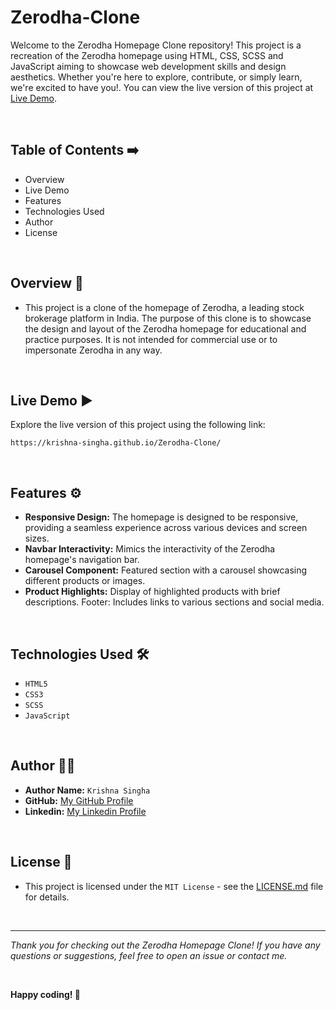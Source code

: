 # Zerodha-Clone

Welcome to the Zerodha Homepage Clone repository! This project is a recreation of the Zerodha homepage using HTML, CSS, SCSS and JavaScript aiming to showcase web development skills and design aesthetics. Whether you're here to explore, contribute, or simply learn, we're excited to have you!. You can view the live version of this project at [Live Demo](https://krishna-singha.github.io/Zerodha-Clone/).

<br>

## Table of Contents ➡️

- Overview
- Live Demo
- Features
- Technologies Used
- Author
- License

<br>

## Overview 🌟

- This project is a clone of the homepage of Zerodha, a leading stock brokerage platform in India. The purpose of this clone is to showcase the design and layout of the Zerodha homepage for educational and practice purposes. It is not intended for commercial use or to impersonate Zerodha in any way.

<br>

## Live Demo ▶️

Explore the live version of this project using the following link:

   ```
   https://krishna-singha.github.io/Zerodha-Clone/
   ```
<br>

## Features ⚙️

- <b>Responsive Design:</b> The homepage is designed to be responsive, providing a seamless experience across various devices and screen sizes.
- <b>Navbar Interactivity:</b> Mimics the interactivity of the Zerodha homepage's navigation bar.
- <b>Carousel Component:</b> Featured section with a carousel showcasing different products or images.
- <b>Product Highlights:</b> Display of highlighted products with brief descriptions.
Footer: Includes links to various sections and social media.

<br>

## Technologies Used 🛠️

- `HTML5`
- `CSS3`
- `SCSS`
- `JavaScript`

<br>

## Author 👨‍💻

- **Author Name:** `Krishna Singha`
- **GitHub:** [My GitHub Profile](https://github.com/krishna-singha)
- **Linkedin:** [My Linkedin Profile](https://linkedin.com/in/krishnasingha)
<br>

## License 📄
   - This project is licensed under the `MIT License` - see the [LICENSE.md](https://github.com/krishna-singha/Zerodha-Clone/blob/main/LICENSE) file for details.
   
   <br>

---

<i>Thank you for checking out the Zerodha Homepage Clone! If you have any questions or suggestions, feel free to open an issue or contact me.
</i>

<br>

**Happy coding! 🚀**